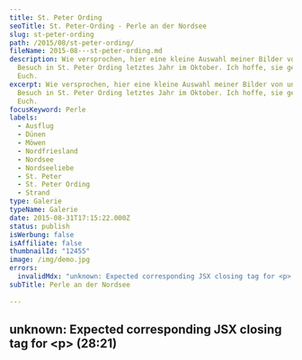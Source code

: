 ```yaml
---
title: St. Peter Ording
seoTitle: St. Peter-Ording - Perle an der Nordsee
slug: st-peter-ording
path: /2015/08/st-peter-ording/
fileName: 2015-08---st-peter-ording.md
description: Wie versprochen, hier eine kleine Auswahl meiner Bilder von unserem
  Besuch in St. Peter Ording letztes Jahr im Oktober. Ich hoffe, sie gefallen
  Euch.
excerpt: Wie versprochen, hier eine kleine Auswahl meiner Bilder von unserem
  Besuch in St. Peter Ording letztes Jahr im Oktober. Ich hoffe, sie gefallen
  Euch.
focusKeyword: Perle
labels:
  - Ausflug
  - Dünen
  - Möwen
  - Nordfriesland
  - Nordsee
  - Nordseeliebe
  - St. Peter
  - St. Peter Ording
  - Strand
type: Galerie
typeName: Galerie
date: 2015-08-31T17:15:22.000Z
status: publish
isWerbung: false
isAffiliate: false
thumbnailId: "12455"
image: /img/demo.jpg
errors:
  invalidMdx: "unknown: Expected corresponding JSX closing tag for <p> (28:21)"
subTitle: Perle an der Nordsee
  
---
```


## unknown: Expected corresponding JSX closing tag for &lt;p> (28:21)

<!--
Vielen Dank an Kurt Gerhard für die Inspiration und an den Herzmann für das
freundlich zur Verfügung gestellte Titelbild. [myflickr
tag="stpeterordinganne2014"]

<blockquote>Die Perle

Ich ging spazieren am Meeresstrand wo spielende Wellen versickern im Sand.

Kein Sturm, kein Brausen, nur stilles sich Regen, bis in den Tiefen ein leises
Bewegen.

Die Fluten klar, bis tief auf den Grund, ich möchte mich beugen und kühlen den
Mund.

Ich sah ein Gesicht, vertraut und fremd, wer ist's, der des Meeres Spiegel
kennt?

Eine Perle fand ich, von edler Gestalt, nun ruht sie behütet in meiner Hand.

So hell und so klar und so wunderbar rein, vom Lichte bestrahlt, ein köstlicher
Schein.

Ich will sie behüten und schließe die Hand, geh' nie mehr zurück zu Welle und
Sand.

Ich möcht' sie umhegen im goldenen Schrein, die strahlende Perle soll bleiben
mein.

Doch ans Licht muß sie dringen, sie braucht diesen Glanz, ich will sie bewahren,
rein, edel und ganz.

Nie darf zerbrechen der edle Fund, die Perle soll leuchten vom Meeresgrund.

Otto Reinhards</blockquote>-
[1][st. peter-ording im juli 2015](/2015/07/zurueck-nach-st-peter-ording/) Mehr
Bilder findet Ihr wie immer in meinem
[Flickr](https://www.flickr.com/photos/99929697@N07/albums/72157648231468656).

## Wegweiser Möwen1. [Möwen am Bosporus (Januar 2010)](/2010/01/moewen-am-bosporus/)

1.  [Zurück nach St. Peter-Ording (Juli 2015)](/2015/07/zurueck-nach-st-peter-ording/)
1.  St. Peter-Ording - Perle an der Nordsee (August 2015)
1.  [Birdwatching am Timmendorfer Strand (November 2015)](/2015/11/birdwatching-am-timmendorfer-strand/)
1.  [Die Möwe, Kiel (November 2015)](/2015/11/die-moewe/)
1.  [Möwen auf der Brücke (Januar 2016)](/2016/01/moewen-auf-der-bruecke/)
1.  [Sommer auf der Ostsee - Möwen vor Helsinki (Juni 2016)](/2016/07/sommer-auf-der-ostsee-travemuende-helsinki/)
1.  [Seevögel in Helsinki - Auf jeder Statue eine Möwe (Juni 2016)](/2016/08/auf-jeder-statue-eine-moewe/)
1.  [Möwen in Dublin - Bunte Bilderserie mit original Irischen Seevögeln (September 2017)](/2017/10/moewen-in-dublin/)
1.  [Möwe am Wasser](/2018/01/moewe-am-wasser/)
1.  [Birds of Westport](/2018/05/birds-of-westport/)
    [Hier gehts zur ULTIMATIVEN VEGANEN FESTIVALLISTEMit Gratis-Download zum ausdrucken!](/2015/03/die-ultimative-vegane-festivalliste)

-->

  